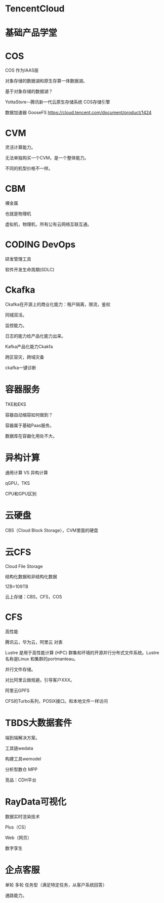 # TencentCloud

# 基础产品学堂

# COS

COS 作为IAAS层

对象存储的数据湖和原生存算一体数据湖。

基于对象存储的数据湖？

YottaStore--腾讯新一代云原生存储系统 COS存储引擎

数据加速器 GooseFS https://cloud.tencent.com/document/product/1424

# CVM

灵活计算能力。

无法单独购买一个CVM，是一个整体能力。

不同的机型价格不一样。

# CBM

裸金属

也就是物理机

虚拟机，物理机，所有公有云网络互联互通。

# CODING DevOps

研发管理工具

软件开发生命周期(SDLC)

# Ckafka

Ckafka在开源上的商业化能力：租户隔离，限流，鉴权

同城双活。

监控能力。

日志的能力给产品化能力出来。

Kafka产品化能力Ckakfa

跨区容灾，跨域灾备

ckafka一键诊断

# 容器服务

TKE和EKS

容器自动缩容如何做到？

容器属于基础Paas服务。

数据库在容器化用处不大。

# 异构计算

通用计算 VS 异构计算

qGPU，TKS

CPU和GPU区别

# 云硬盘

CBS（Cloud Block Storage），CVM里面的硬盘

# 云CFS

Cloud File Storage

结构化数据和非结构化数据

1ZB=109TB

云上存储：CBS，CFS，COS

# CFS

高性能

腾讯云，华为云，阿里云 对表

Lustre 是用于高性能计算 (HPC) 群集和环境的开源并行分布式文件系统。Lustre 名称是Linux 和集群的portmanteau。

并行文件存储。

对比阿里云做规避。引导客户XXX。

阿里云GPFS

CFS的Turbo系列，POSIX接口。和本地文件一样访问

# TBDS大数据套件

端到端解决方案。

工具链wedata

构建工具wemodel

分析型数仓 MPP

竞品：CDH平台

# RayData可视化

数据实时渲染技术

Plus（CS）

Web（网页）

数字孪生

# 企点客服

单轮 多轮 任务型（满足特定任务，从客户系统回答）

通路能力。























